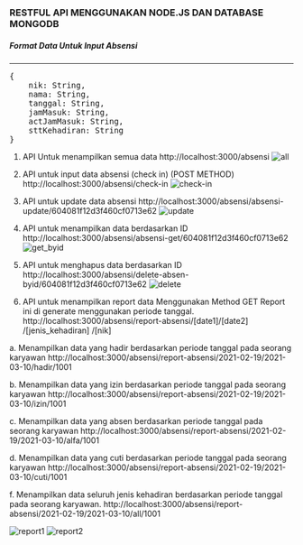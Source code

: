 <H3>RESTFUL API MENGGUNAKAN NODE.JS DAN DATABASE MONGODB</H3>


<h5>Format Data Untuk Input Absensi</h5>
<hr/>

<pre>
{
    nik: String,
    nama: String,
    tanggal: String,
    jamMasuk: String,
    actJamMasuk: String,
    sttKehadiran: String
}
</pre>


1.	API Untuk menampilkan semua data
http://localhost:3000/absensi
 ![all](https://user-images.githubusercontent.com/33562224/109934519-373a3b80-7cff-11eb-90e9-d46ff357168d.png)

2.	API untuk input data absensi (check in) (POST METHOD)
http://localhost:3000/absensi/check-in
 ![check-in](https://user-images.githubusercontent.com/33562224/109934685-605acc00-7cff-11eb-9291-9fb6785466ec.png)

3.	API untuk update data absensi
http://localhost:3000/absensi/absensi-update/604081f12d3f460cf0713e62
![update](https://user-images.githubusercontent.com/33562224/109934791-7b2d4080-7cff-11eb-9328-aa833c7e6b0f.png)
 
4.	API untuk menampilkan data berdasarkan ID
http://localhost:3000/absensi/absensi-get/604081f12d3f460cf0713e62
![get_byid](https://user-images.githubusercontent.com/33562224/109934877-8f713d80-7cff-11eb-9bc5-8d44667f800c.png)
 
5.	API untuk menghapus data berdasarkan ID
http://localhost:3000/absensi/delete-absen-byid/604081f12d3f460cf0713e62
![delete](https://user-images.githubusercontent.com/33562224/109934940-a1eb7700-7cff-11eb-9169-e165a312aab9.png)
 
6.	API untuk menampilkan report data Menggunakan Method GET
Report ini di generate menggunakan periode tanggal.
http://localhost:3000/absensi/report-absensi/[date1]/[date2] /[jenis_kehadiran] /[nik]

a. Menampilkan data yang hadir berdasarkan periode tanggal pada seorang karyawan
http://localhost:3000/absensi/report-absensi/2021-02-19/2021-03-10/hadir/1001

b. Menampilkan data yang izin berdasarkan periode tanggal pada seorang karyawan
http://localhost:3000/absensi/report-absensi/2021-02-19/2021-03-10/izin/1001

c. Menampilkan data yang absen berdasarkan periode tanggal pada seorang karyawan
http://localhost:3000/absensi/report-absensi/2021-02-19/2021-03-10/alfa/1001

d. Menampilkan data yang cuti berdasarkan periode tanggal pada seorang karyawan
http://localhost:3000/absensi/report-absensi/2021-02-19/2021-03-10/cuti/1001

f. Menampilkan data seluruh jenis kehadiran berdasarkan periode tanggal pada seorang karyawan.
http://localhost:3000/absensi/report-absensi/2021-02-19/2021-03-10/all/1001



![report1](https://user-images.githubusercontent.com/33562224/109935019-ba5b9180-7cff-11eb-8b97-49196f62119f.png)
![report2](https://user-images.githubusercontent.com/33562224/109935118-d2cbac00-7cff-11eb-876b-255ac7c5333e.png)



